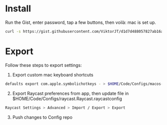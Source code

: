 # Install

Run the Gist, enter password, tap a few buttons, then voilà: mac is set up.
```bash
curl -s https://gist.githubusercontent.com/ViktorJT/d1d7d488057827ab16af656ce828b166/raw/macbook-install.sh | bash
```


# Export

Follow these steps to export settings:

1. Export custom mac keyboard shortcuts
```bash
defaults export com.apple.symbolichotkeys - > $HOME/Code/Configs/macos-keyboard-shortcuts.xml
```

2. Export Raycast preferences from app, then update file in $HOME/Code/Configs/raycast.Raycast.raycastconfig
```bash
Raycast Settings > Advanced > Import / Export > Export
```

3. Push changes to Config repo

